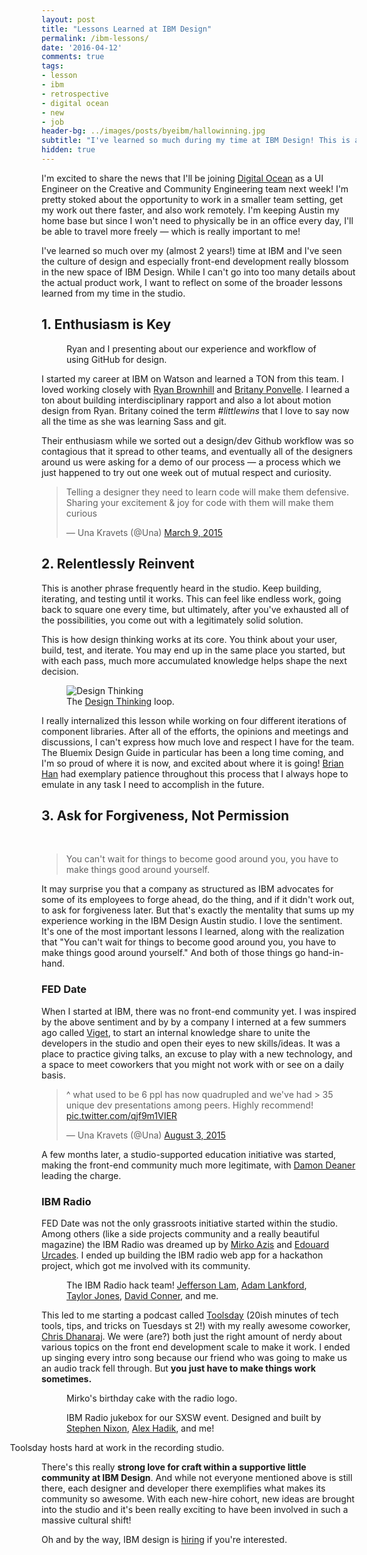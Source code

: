 ```yaml
---
layout: post
title: "Lessons Learned at IBM Design"
permalink: /ibm-lessons/
date: '2016-04-12'
comments: true
tags:
- lesson
- ibm
- retrospective
- digital ocean
- new
- job
header-bg: ../images/posts/byeibm/hallowinning.jpg
subtitle: "I've learned so much during my time at IBM Design! This is a little wrap up post and an announcement about my next adventure."
hidden: true
---
```


I'm excited to share the news that I'll be joining [Digital Ocean](http://digitalocean.com) as a UI Engineer on the Creative and Community Engineering team next week! I'm pretty stoked about the opportunity to work in a smaller team setting, get my work out there faster, and also work remotely. I'm keeping Austin my home base but since I won't need to physically be in an office every day, I'll be able to travel more freely &mdash; which is really important to me!

I've learned so much over my (almost 2 years!) time at IBM and I've seen the culture of design and especially front-end development really blossom in the new space of IBM Design. While I can't go into too many details about the actual product work, I want to reflect on some of the broader lessons learned from my time in the studio.

## 1. Enthusiasm is Key

<figure class="right">
  <img src="../../images/posts/byeibm/ryan-me-sxsw.jpg" alt="">
  <figcaption>Ryan and I presenting about our experience and workflow of using GitHub for design.</figcaption>
</figure>

I started my career at IBM on Watson and learned a TON from this team. I loved working closely with [Ryan Brownhill](http://ryanbrownhill.com) and [Britany Ponvelle](https://twitter.com/britanyponvelle). I learned a ton about building interdisciplinary rapport and also a lot about motion design from Ryan. Britany coined the term *#littlewins* that I love to say now all the time as she was learning Sass and git.

Their enthusiasm while we sorted out a design/dev Github workflow was so contagious that it spread to other teams, and eventually all of the designers around us were asking for a demo of our process &mdash; a process which we just happened to try out one week out of mutual respect and curiosity.

<style>
  #twitter-widget-0,
  #twitter-widget-1 {
    margin-left: auto;
    margin-right: auto;
  }
</style>

<blockquote class="twitter-tweet" data-lang="en"><p lang="en" dir="ltr">Telling a designer they need to learn code will make them defensive. Sharing your excitement &amp; joy for code with them will make them curious</p>&mdash; Una Kravets (@Una) <a href="https://twitter.com/Una/status/575064162616766464">March 9, 2015</a></blockquote>
<script async src="//platform.twitter.com/widgets.js" charset="utf-8"></script>

## 2. Relentlessly Reinvent

This is another phrase frequently heard in the studio. Keep building, iterating, and testing until it works. This can feel like endless work, going back to square one every time, but ultimately, after you've exhausted all of the possibilities, you come out with a legitimately solid solution.

This is how design thinking works at its core. You think about your user, build, test, and iterate. You may end up in the same place you started, but with each pass, much more accumulated knowledge helps shape the next decision.

<figure>
  <img src="../../images/posts/byeibm/designthinking.png" alt="Design Thinking">
  <figcaption>The <a href="http://www.ibm.com/design/thinking/">Design Thinking</a> loop.</figcaption>
</figure>

I really internalized this lesson while working on four different iterations of component libraries. After all of the efforts, the opinions and meetings and discussions, I can't express how much love and respect I have for the team. The Bluemix Design Guide in particular has been a long time coming, and I'm so proud of where it is now, and excited about where it is going! [Brian Han](https://twitter.com/_brianhan) had exemplary patience throughout this process that I always hope to emulate in any task I need to accomplish in the future.

## 3. Ask for Forgiveness, Not Permission

<br>

<blockquote class="left">You can't wait for things to become good around you, you have to make things good around yourself.</blockquote>

It may surprise you that a company as structured as IBM advocates for some of its employees to forge ahead, do the thing, and if it didn't work out, to ask for forgiveness later. But that's exactly the mentality that sums up my experience working in the IBM Design Austin studio. I love the sentiment. It's one of the most important lessons I learned, along with the realization that "You can't wait for things to become good around you, you have to make things good around yourself." And both of those things go hand-in-hand.

### FED Date

When I started at IBM, there was no front-end community yet. I was inspired by the above sentiment and by by a company I interned at a few summers ago called [Viget](http://Viget.com), to start an internal knowledge share to unite the developers in the studio and open their eyes to new skills/ideas. It was a place to practice giving talks, an excuse to play with a new technology, and a space to meet coworkers that you might not work with or see on a daily basis.

<blockquote class="twitter-tweet" data-lang="en"><p lang="en" dir="ltr">^ what used to be 6 ppl has now quadrupled and we&#39;ve had &gt; 35 unique dev presentations among peers. Highly recommend! <a href="http://t.co/qjf9m1VIER">pic.twitter.com/qjf9m1VIER</a></p>&mdash; Una Kravets (@Una) <a href="https://twitter.com/Una/status/628319979725824001">August 3, 2015</a></blockquote>
<script async src="//platform.twitter.com/widgets.js" charset="utf-8"></script>

A few months later, a studio-supported education initiative was started, making the front-end community much more legitimate, with [Damon Deaner](https://twitter.com/DamonDeaner) leading the charge.

### IBM Radio

FED Date was not the only grassroots initiative started within the studio. Among others (like a side projects community and a really beautiful magazine) the IBM Radio was dreamed up by [Mirko Azis](https://twitter.com/miroslavazis) and [Edouard Urcades](https://twitter.com/edouerd). I ended up building the IBM radio web app for a hackathon project, which got me involved with its community.

<figure class="left">
  <img src="../../images/posts/byeibm/teamradioventure-test1.jpg" alt="">
  <figcaption>The IBM Radio hack team! <a href="https://twitter.com/jeffersonwlam">Jefferson Lam</a>, <a href="https://twitter.com/ATLankford">Adam Lankford</a>, <a href="https://twitter.com/Tay1orJones">Taylor Jones</a>, <a href="https://twitter.com/Dave_Conner">David Conner</a>, and me.</figcaption>
</figure>

This led to me starting a podcast called [Toolsday](http://toolsday.io) (20ish minutes of tech tools, tips, and tricks on Tuesdays st 2!) with my really awesome coworker, [Chris Dhanaraj](https://twitter.com/chrisdhanaraj). We were (are?) both just the right amount of nerdy about various topics on the front end development scale to make it work. I ended up singing every intro song because our friend who was going to make us an audio track fell through. But **you just have to make things work sometimes.**

<figure class="half--left">
  <img src="../../images/posts/byeibm/mirko-cake.png" alt="">
  <figcaption>Mirko's birthday cake with the radio logo.</figcaption>
</figure>

<figure class="half--right">
  <img src="../../images/posts/byeibm/jukebox.png" alt="">
  <figcaption>IBM Radio jukebox for our SXSW event. Designed and built by <a href="https://twitter.com/ThunderNixon">Stephen Nixon</a>, <a href="http://alexhadik.com">Alex Hadik</a>, and me!</figcaption>
</figure>

<figure style="width: 120%; margin-left: -10%">
  <img src="../../images/posts/byeibm/toolsday.jpg" alt="">
  <figcaption>Toolsday hosts hard at work in the recording studio.</figcaption>
</figure>

There's this really **strong love for craft within a supportive little community at IBM Design**. And while not everyone mentioned above is still there, each designer and developer there exemplifies what makes its community so awesome. With each new-hire cohort, new ideas are brought into the studio and it's been really exciting to have been involved in such a massive cultural shift!

Oh and by the way, IBM design is [hiring](https://www.ibm.com/design/careers.shtml) if you're interested.